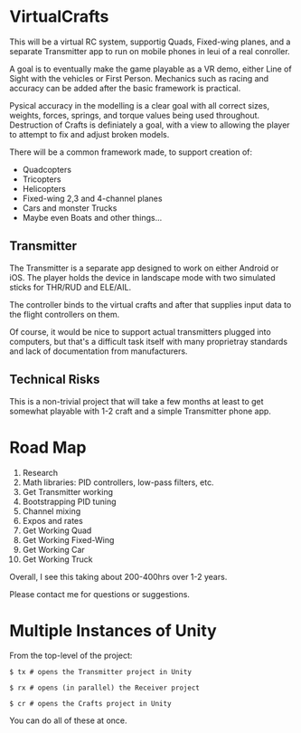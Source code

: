 # VirtualCrafts
This will be a virtual RC system, supportig Quads, Fixed-wing planes, and a separate Transmitter app to run on mobile phones in leui of a real conroller.

A goal is to eventually make the game playable as a VR demo, either Line of Sight with the vehicles or First Person. Mechanics such as racing and accuracy can be added after the basic framework is practical.

Pysical accuracy in the modelling is a clear goal with all correct sizes, weights, forces, springs, and torque values being used throughout. Destruction of Crafts is definiately a goal, with a view to allowing the player to attempt to fix and adjust broken models.

There will be a common framework made, to support creation of:

* Quadcopters
* Tricopters
* Helicopters
* Fixed-wing 2,3 and 4-channel planes
* Cars and monster Trucks
* Maybe even Boats and other things...

## Transmitter
The Transmitter is a separate app designed to work on either Android or iOS. The player holds the device in landscape mode with two simulated sticks for THR/RUD and ELE/AIL.

The controller binds to the virtual crafts and after that supplies input data to the flight controllers on them.

Of course, it would be nice to support actual transmitters plugged into computers, but that's a difficult task itself with many proprietray standards and lack of documentation from manufacturers.

## Technical Risks
This is a non-trivial project that will take a few months at least to get somewhat playable with 1-2 craft and a simple Transmitter phone app.

# Road Map

1. Research
1. Math libraries: PID controllers, low-pass filters, etc.
1. Get Transmitter working
  1. Bootstrapping PID tuning
  1. Channel mixing
  1. Expos and rates
1. Get Working Quad
1. Get Working Fixed-Wing
1. Get Working Car
1. Get Working Truck

Overall, I see this taking about 200-400hrs over 1-2 years.

Please contact me for questions or suggestions.

# Multiple Instances of Unity
From the top-level of the project:

	$ tx # opens the Transmitter project in Unity
	
	$ rx # opens (in parallel) the Receiver project
	
	$ cr # opens the Crafts project in Unity

You can do all of these at once.